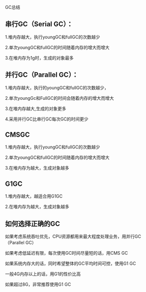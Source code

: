 GC总结

## 串行GC（Serial GC）：

1.堆内存越大，执行youngGC和fullGC的次数越少

2.单次youngGC和fullGC的时间随着内存的增大而增大

3.在堆内存为1g时，生成的对象最多



## 并行GC（Parallel GC）：

1.堆内存越大，执行的youngGC和fullGC的次数越少，

2.单次youngGc和FullGC的时间会随着内存的增大而增大

3.在堆内存越大,生成的对象更多

4.采用并行GC比串行GC每次GC的时间更少



## CMSGC

1.堆内存越大，执行youngGC和fullGC的次数越少

2.单次youngGC和fullGC的时间随着内存的增大而增大

3.在堆内存为越大，生成对象越多

## G1GC

1.堆内存越大，越适合用G1GC

2.在堆内存为越大，生成对象越多

## 如何选择正确的GC

如果考虑系统吞吐优先，CPU资源都用来最大程度处理业务，用并行GC（Parallel GC）

如果考虑低延迟有限，每次使用GC时间尽量短的话，用CMS GC

如果系统内存大的话，同时希望整体的GC平均时间可控，使用G1 GC

一般4G内存以上的话，用G1的性价比高

如果超过8G，非常推荐使用G1 GC 